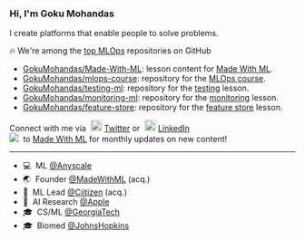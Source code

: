 ### Hi, I'm Goku Mohandas

I create platforms that enable people to solve problems.<br>

🔥&nbsp;We're among the <a href="https://github.com/topics/mlops" target="_blank">top MLOps</a> repositories on GitHub
- [GokuMohandas/Made-With-ML](https://github.com/GokuMohandas/Made-With-ML): lesson content for [Made With ML](https://madewithml.com/).
- [GokuMohandas/mlops-course](https://github.com/GokuMohandas/mlops-course): repository for the [MLOps course](https://madewithml.com/#mlops).
- [GokuMohandas/testing-ml](https://github.com/GokuMohandas/testing-ml): repository for the [testing](https://madewithml.com/courses/mlops/testing/) lesson.
- [GokuMohandas/monitoring-ml](https://github.com/GokuMohandas/monitoring-ml): repository for the [monitoring](https://madewithml.com/courses/mlops/monitoring/) lesson.
- [GokuMohandas/feature-store](https://github.com/GokuMohandas/feature-store): repository for the [feature store](https://madewithml.com/courses/mlops/feature-store/) lesson.

Connect with me via &nbsp;<img width="20" src="https://www.pinclipart.com/picdir/middle/1-14041_twitter-logo-transparent-background-twitter-logo-clipart.png">&nbsp;<a href="https://www.twitter.com/GokuMohandas/" target="_blank">Twitter</a> or &nbsp;<img width="20" src="https://avatars3.githubusercontent.com/u/357098?s=200&v=4"> <a href="https://www.linkedin.com/in/goku/" target="_blank">LinkedIn</a><br>
<a target="_blank" href="https://newsletter.madewithml.com/"><img src="https://img.shields.io/badge/Subscribe-35K-brightgreen"></a>&nbsp; to [Made With ML](https://madewithml.com/) for monthly updates on new content! 

<hr>

- 💻 &nbsp;ML <a href="https://www.anyscale.com/" target="_blank">@Anyscale</a><br>
- 🌏 &nbsp;Founder <a href="https://madewithml.com/" target="_blank">@MadeWithML</a>  (acq.)<br>
- 🏥 &nbsp;ML Lead <a href="http://ciitizen.com/" target="_blank">@Ciitizen</a> (acq.)<br>
- 🔬 &nbsp;AI Research <a href="http://apple.com/" target="_blank">@Apple</a><br>
- 🎓 &nbsp;CS/ML <a href="http://gatech.edu/" target="_blank">@GeorgiaTech</a><br>
- 🎓 &nbsp;Biomed <a href="http://jhu.edu/" target="_blank">@JohnsHopkins</a><br>

